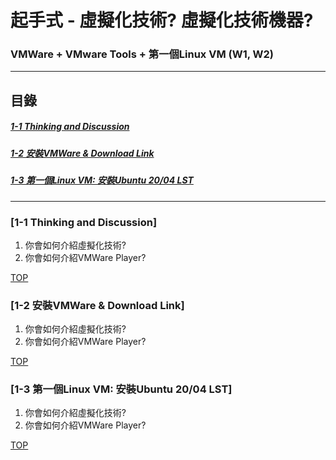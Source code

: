 # 起手式 - 虛擬化技術? 虛擬化技術機器?
### VMWare + VMware Tools + 第一個Linux VM (W1, W2)
<a name="000"/>

---
## 目錄
##### [1-1 Thinking and Discussion](#001)
##### [1-2 安裝VMWare & Download Link](#002)
##### [1-3 第一個Linux VM: 安裝Ubuntu 20/04 LST](#003)
---

<a name="001"/>

### [1-1 Thinking and Discussion]

1. 你會如何介紹虛擬化技術?
2. 你會如何介紹VMWare Player?


[TOP](#000)

<a name="002"/>

### [1-2 安裝VMWare & Download Link]

1. 你會如何介紹虛擬化技術?
2. 你會如何介紹VMWare Player?


[TOP](#000)

<a name="003"/>

### [1-3 第一個Linux VM: 安裝Ubuntu 20/04 LST]

1. 你會如何介紹虛擬化技術?
2. 你會如何介紹VMWare Player?


[TOP](#000)
